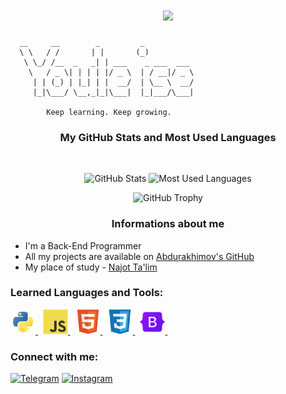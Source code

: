 <h1 align="center">
  <img src="https://readme-typing-svg.herokuapp.com?font=Fira+Code&size=24&pause=1000&color=fff&center=true&width=600&lines=Hi%2C+there!+I'm+Abdurakhimov+Abdukadir;Welcome+to+my+GitHub+Profile!">
</h1>


```
  __     __        _         _          
  \ \   / /       | |       (_)         
   \ \_/ /__  _   _| | ___    _ ___  ___ 
    \   / _ \| | | | |/ _ \  | / __|/ _ \
     | | (_) | |_| | |  __/  | \__ \  __/
     |_|\___/ \__,_|_|\___|  |_|___/\___|
                                         
        Keep learning. Keep growing.

```




<h3 align="center">My GitHub Stats and Most Used Languages</h3>
<br>
<p align="center">
  <img src="https://github-readme-stats.vercel.app/api?username=abdurakhimoov&show_icons=true&theme=radical" alt="GitHub Stats" width="48%">
  <img src="https://github-readme-stats.vercel.app/api/top-langs/?username=abdurakhimoov&layout=compact&theme=radical" alt="Most Used Languages" width="38%">
</p>

<p align="center">
  <img src="https://github-profile-trophy.vercel.app/?username=abdurakhimoov&theme=onedark&no-frame=true&row=1&column=6" alt="GitHub Trophy" />
</p>

<h3 align="center">Informations about me</h3>

<ul>
  <li>I'm a Back-End Programmer</li>
  <li>All my projects are available on <a href="https://github.com/abdurakhimoov?tab=repositories">Abdurakhimov's GitHub</a></li>
  <li>My place of study - <a href="https://najottalim.uz" target="_blank">Najot Ta'lim</a></li>
</ul>

### Learned Languages and Tools:
<p>
   <a href="https://python.org/" target="_blank">
    <img src="https://github.com/devicons/devicon/blob/v2.16.0/icons/python/python-original.svg" title="Python" width="40" height="40"/>
  </a>&nbsp;
  <a href="https://developer.mozilla.org/en-US/docs/Web/JavaScript" target="_blank">
    <img src="https://github.com/devicons/devicon/blob/v2.16.0/icons/javascript/javascript-original.svg" title="JavaScript" width="40" height="40"/>
  </a>&nbsp;
  <a href="https://developer.mozilla.org/en-US/docs/Web/HTML" target="_blank">
    <img src="https://github.com/devicons/devicon/blob/v2.16.0/icons/html5/html5-original.svg" title="HTML5" width="40" height="40"/>
  </a>&nbsp;
  <a href="https://developer.mozilla.org/en-US/docs/Web/CSS" target="_blank">
    <img src="https://github.com/devicons/devicon/blob/v2.16.0/icons/css3/css3-original.svg" title="CSS3" width="40" height="40"/>
  </a>&nbsp;
  <a href="https://getbootstrap.com" target="_blank">
    <img src="https://github.com/devicons/devicon/blob/v2.16.0/icons/bootstrap/bootstrap-original.svg" title="Bootstrap" width="40" height="40"/>
  </a>&nbsp;
</p>

### Connect with me:
<p>
  <a href="https://t.me/shdw_str1ke" target="_blank"><img src="https://img.shields.io/badge/Telegram-fff?style=for-the-badge&logo=telegram&logoColor=black" alt="Telegram"></a>
  <a href="https://instagram.com/shdw.str1ke" target="_blank"><img src="https://img.shields.io/badge/Instagram-fff?style=for-the-badge&logo=instagram&logoColor=black" alt="Instagram"></a>
</p>
